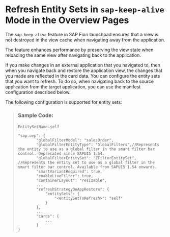 <!-- loio0c35c877d43f4237ab50c2988fc9f2c2 -->

# Refresh Entity Sets in `sap-keep-alive` Mode in the Overview Pages

The `sap-keep-alive` feature in SAP Fiori launchpad ensures that a view is not destroyed in the view cache when navigating away from the application.

The feature enhances performance by preserving the view state when reloading the same view after navigating back to the application.

If you make changes in an external application that you navigated to, then when you navigate back and restore the application view, the changes that you made are reflected in the card data. You can configure the entity sets that you want to refresh. To do so, when navigating back to the source application from the target application, you can use the manifest configuration described below.

The following configuration is supported for entity sets:

> ### Sample Code:  
> `EntitySetName`: `self`
> 
> ```
> "sap.ovp": {
>         "globalFilterModel": "salesOrder",
>         "globalFilterEntityType": "GlobalFilters",//Represents the entity to use as a global filter in the smart filter bar control. Deprecated since SAPUI5 1.54.
>         "globalFilterEntitySet": "ZFilterEntitySet", //Represents the entity set to use as a global filter in the smart filter bar control. Available from SAPUI5 1.54 onwards.
>         "smartVariantRequired": true,
>         "enableLiveFilter": true,
>         "containerLayout": "resizable",
>         ...
>         "refreshStrategyOnAppRestore": {
>             "entitySets": {
>                 "<entitySetToRefresh>": "self"
>             }
>         },
>         ...
>         "cards": {
>             ...
>         }
> }
> ```

